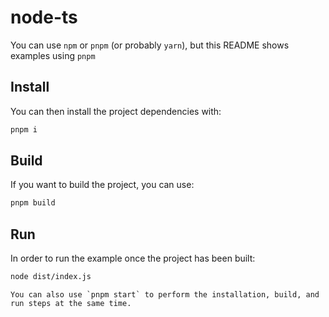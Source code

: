 # node-ts

You can use `npm` or `pnpm` (or probably `yarn`), but this README shows examples using `pnpm`

## Install

You can then install the project dependencies with:

```bash
pnpm i
```

## Build

If you want to build the project, you can use:

```bash
pnpm build
```

## Run

In order to run the example once the project has been built:

```bash
node dist/index.js
```

```{note}
You can also use `pnpm start` to perform the installation, build, and run steps at the same time.
```
